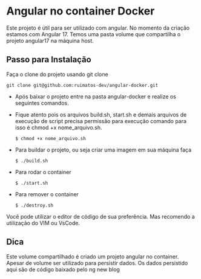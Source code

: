 # Angular no container Docker

Este projeto é útil para ser utilizado com angular. No momento da criação estamos
com Angular 17.
Temos uma pasta  volume que compartilha o projeto angular17 na máquina host.

## Passo para Instalação
Faça o clone do projeto usando git clone
~~~
git clone git@github.com:ruimatos-dev/angular-docker.git
~~~

- Após baixar o projeto entre na pasta angular-docker e realize os seguintes comandos.

- Fique atento pois os arquivos build.sh, start.sh e demais arquivos de execução de script precisa permissão para execução
comando para isso é chmod +x nome_arquivo.sh.
    ~~~
    $ chmod +x nome_arquivo.sh
    ~~~
    
- Para buildar o projeto, ou seja criar uma imagem em sua máquina faça
    ~~~
    $ ./build.sh
    ~~~
- Para rodar o container
    ~~~
    $ ./start.sh 
    ~~~
- Para remover o container
    ~~~
    $ ./destroy.sh
    ~~~

Você pode utilizar o editor de código de sua preferência. Mas recomendo a utilização do VIM ou VsCode.

## Dica
Este volume compartilhado é criado um projeto angular no container.
Apesar de volume ser utilizado para persistir dados. Os dados persistido aqui são de código baixado pelo ng new blog

